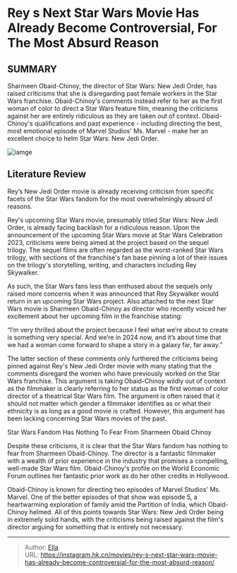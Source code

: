 # Rey s Next Star Wars Movie Has Already Become Controversial, For The Most Absurd Reason


## SUMMARY 



  Sharmeen Obaid-Chinoy, the director of Star Wars: New Jedi Order, has raised criticisms that she is disregarding past female workers in the Star Wars franchise.   Obaid-Chinoy&#39;s comments instead refer to her as the first woman of color to direct a Star Wars feature film, meaning the criticisms against her are entirely ridiculous as they are taken out of context.   Obaid-Chinoy&#39;s qualifications and past experience - including directing the best, most emotional episode of Marvel Studios&#39; Ms. Marvel - make her an excellent choice to helm Star Wars: New Jedi Order.  

![iamge](https://static1.srcdn.com/wordpress/wp-content/uploads/2023/11/reysecret_coulddestroy_reysnewjediorder.jpg)

## Literature Review

Rey’s New Jedi Order movie is already receiving criticism from specific facets of the Star Wars fandom for the most overwhelmingly absurd of reasons.




Rey&#39;s upcoming Star Wars movie, presumably titled Star Wars: New Jedi Order, is already facing backlash for a ridiculous reason. Upon the announcement of the upcoming Star Wars movie at Star Wars Celebration 2023, criticisms were being aimed at the project based on the sequel trilogy. The sequel films are often regarded as the worst-ranked Star Wars trilogy, with sections of the franchise&#39;s fan base pinning a lot of their issues on the trilogy&#39;s storytelling, writing, and characters including Rey Skywalker.




As such, the Star Wars fans less than enthused about the sequels only raised more concerns when it was announced that Rey Skywalker would return in an upcoming Star Wars project. Also attached to the next Star Wars movie is Sharmeen Obaid-Chinoy as director who recently voiced her excitement about her upcoming film in the franchise stating:


“I’m very thrilled about the project because I feel what we’re about to create is something very special. And we’re in 2024 now, and it’s about time that we had a woman come forward to shape a story in a galaxy far, far away.”


The latter section of these comments only furthered the criticisms being pinned against Rey&#39;s New Jedi Order movie with many stating that the comments disregard the women who have previously worked on the Star Wars franchise. This argument is taking Obaid-Chinoy wildly out of context as the filmmaker is clearly referring to her status as the first woman of color director of a theatrical Star Wars film. The argument is often raised that it should not matter which gender a filmmaker identifies as or what their ethnicity is as long as a good movie is crafted. However, this argument has been lacking concerning Star Wars movies of the past.





 Star Wars Fandom Has Nothing To Fear From Sharmeen Obaid Chinoy 
          

Despite these criticisms, it is clear that the Star Wars fandom has nothing to fear from Sharmeen Obaid-Chinoy. The director is a fantastic filmmaker with a wealth of prior experience in the industry that promises a compelling, well-made Star Wars film. Obaid-Chinoy&#39;s profile on the World Economic Forum outlines her fantastic prior work as do her other credits in Hollywood.

Obaid-Chinoy is known for directing two episodes of Marvel Studios&#39; Ms. Marvel. One of the better episodes of that show was episode 5, a heartwarming exploration of family amid the Partition of India, which Obaid-Chinoy helmed. All of this points towards Star Wars: New Jedi Order being in extremely solid hands, with the criticisms being raised against the film&#39;s director arguing for something that is entirely not necessary.






---

> Author: [Ella](https://instagram.hk.cn/)  
> URL: https://instagram.hk.cn/movies/rey-s-next-star-wars-movie-has-already-become-controversial-for-the-most-absurd-reason/  

